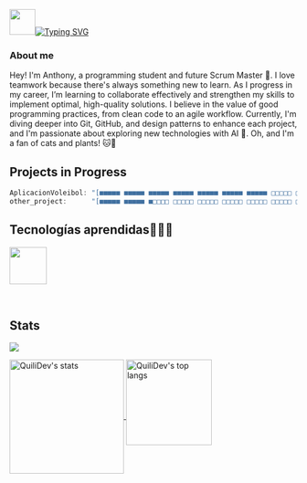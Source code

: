 <img src="https://media.giphy.com/media/hvRJCLFzcasrR4ia7z/giphy.gif" width="45">[![Typing SVG](https://readme-typing-svg.demolab.com?font=Fira+Code&weight=500&size=35&duration=3000&pause=2000&color=228690&vCenter=true&width=600&height=55&lines=Hi+there%2C+I'm+AnthonyDev%3C%2F%3E;You+can+call+me+Quili%F0%9F%98%8E)](https://git.io/typing-svg)


### About me
Hey! I'm Anthony, a programming student and future Scrum Master 🚀. I love teamwork because there's always something new to learn. As I progress in my career, I’m learning to collaborate effectively and strengthen my skills to implement optimal, high-quality solutions. I believe in the value of good programming practices, from clean code to an agile workflow. Currently, I'm diving deeper into Git, GitHub, and design patterns to enhance each project, and I'm passionate about exploring new technologies with AI 🤖. Oh, and I'm a fan of cats and plants! 🐱🌿
## Projects in Progress
```js
AplicacionVoleibol: "[■■■■■ ■■■■■ ■■■■■ ■■■■■ ■■■■■ ■■■■■ ■■■■■ □□□□□ □□□□□ □□□□□] 70%"
other_project:      "[■■■■■ ■■■■■ ■□□□□ □□□□□ □□□□□ □□□□□ □□□□□ □□□□□ □□□□□ □□□□□] 21%"
```
## Tecnologías aprendidas👨🏻‍💻
<!--tech stack icons-->
<p align="left">
  <a href="https://skillicons.dev">
    <img height="65px" src="https://skillicons.dev/icons?i=cpp,java,py,css,html,git,github,eclipse,vscode,bash,ai,ps&perline=12" />
  </a>
</p>
<br>
<!-------------------------->

## Stats
![](https://komarev.com/ghpvc/?username=QuiliDev&color=red&style=for-the-badge)

<a href="https://github.com/QuiliDev">
<img height=200 align="center" alt="QuiliDev's stats" src="https://github-readme-stats.vercel.app/api?username=QuiliDev&show_icons=true&show_icons=true&title_color=7433FF&icon_color=bb2acf&text_color=b3b3ff&bg_color=0,000000,130F40&hide_border=true" />
</a>
<a href="https://github.com/QuiliDev">
<img height=150 align="top" alt="QuiliDev's top langs" src="https://github-readme-stats.vercel.app/api/top-langs/?username=QuiliDev&title_color=7433FF&icon_color=bb2acf&text_color=b3b3ff&bg_color=0,000000,130F40&hide_border=true&layout=compact&hide=batchfile,c#" />
</a>



<!--
**QuiliDev/QuiliDev** is a ✨ _special_ ✨ repository because its `README.md` (this file) appears on your GitHub profile.

Here are some ideas to get you started:

- 🔭 I’m currently working on ...
- 🌱 I’m currently learning ...
- 👯 I’m looking to collaborate on ...
- 🤔 I’m looking for help with ...
- 💬 Ask me about ...
- 📫 How to reach me: ...
- 😄 Pronouns: ...
- ⚡ Fun fact: ...
-->
